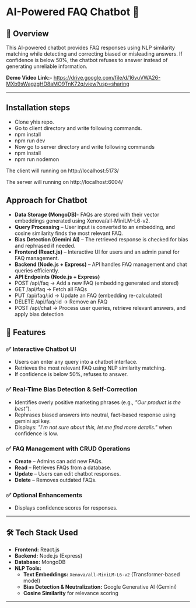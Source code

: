 # AI-Powered FAQ Chatbot 🤖

## 📌 Overview
This AI-powered chatbot provides FAQ responses using NLP similarity matching while detecting and correcting biased or misleading answers. If confidence is below 50%, the chatbot refuses to answer instead of generating unreliable information.


**Demo Video Link:-** https://drive.google.com/file/d/16vuVWA26-MXb9sWagzgHD8aMO9TnK72q/view?usp=sharing


---

## Installation steps

- Clone yhis repo.
- Go to client directory and write following commands.
- npm install
- npm run dev
- Now go to server directory and write following commands
- npm install
- npm run nodemon

The client will running on http://localhost:5173/

The server will running on http://localhost:6004/


## Approach for Chatbot
- **Data Storage (MongoDB)**- FAQs are stored with their vector embeddings generated using Xenova/all-MiniLM-L6-v2.
- **Query Processing** – User input is converted to an embedding, and cosine similarity finds the most relevant FAQ.
- **Bias Detection (Gemini AI)** – The retrieved response is checked for bias and rephrased if needed.
- **Frontend (React.js)** – Interactive UI for users and an admin panel for FAQ management.
- **Backend (Node.js + Express)** – API handles FAQ management and chat queries efficiently.
- **API Endpoints (Node.js + Express)**
-  POST /api/faq → Add a new FAQ (embedding generated and stored)
-  GET /api/faq → Fetch all FAQs
-  PUT /api/faq/:id → Update an FAQ (embedding re-calculated)
-  DELETE /api/faq/:id → Remove an FAQ
-  POST /api/chat → Process user queries, retrieve relevant answers, and apply bias detection


## 🚀 Features
### ✅ Interactive Chatbot UI
- Users can enter any query into a chatbot interface.
- Retrieves the most relevant FAQ using NLP similarity matching.
- If confidence is below 50%, refuses to answer.

### ✅ Real-Time Bias Detection & Self-Correction
- Identifies overly positive marketing phrases (e.g., _"Our product is the best"_).
- Rephrases biased answers into neutral, fact-based response using gemini api key.
- Displays: _"I'm not sure about this, let me find more details."_ when confidence is low.

### ✅ FAQ Management with CRUD Operations
- **Create** – Admins can add new FAQs.
- **Read** – Retrieves FAQs from a database.
- **Update** – Users can edit chatbot responses.
- **Delete** – Removes outdated FAQs.

### ✅ Optional Enhancements
- Displays confidence scores for responses.

---

## 🛠️ Tech Stack Used
- **Frontend:** React.js
- **Backend:** Node.js (Express)
- **Database:** MongoDB
- **NLP Tools:**
  - **Text Embeddings:** `Xenova/all-MiniLM-L6-v2` (Transformer-based model)
  - **Bias Detection & Neutralization:** Google Generative AI (Gemini)
  - **Cosine Similarity** for relevance scoring

---
